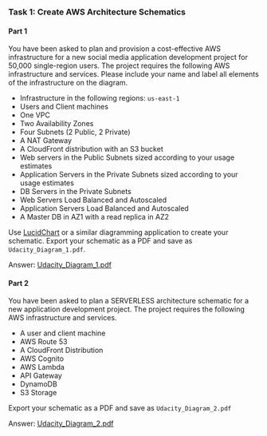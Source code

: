 ### Task 1: Create AWS Architecture Schematics

#### Part 1

You have been asked to plan and provision a cost-effective AWS infrastructure for a new social media application development project for 50,000 single-region users. The project requires the following AWS infrastructure and services. Please include your name and label all elements of the infrastructure on the diagram.

-   Infrastructure in the following regions: `us-east-1`
-   Users and Client machines
-   One VPC
-   Two Availability Zones
-   Four Subnets (2 Public, 2 Private)
-   A NAT Gateway
-   A CloudFront distribution with an S3 bucket
-   Web servers in the Public Subnets sized according to your usage estimates
-   Application Servers in the Private Subnets sized according to your usage estimates
-   DB Servers in the Private Subnets
-   Web Servers Load Balanced and Autoscaled
-   Application Servers Load Balanced and Autoscaled
-   A Master DB in AZ1 with a read replica in AZ2

Use [LucidChart](https://www.lucidchart.com/) or a similar diagramming application to create your schematic. Export your schematic as a PDF and save as `Udacity_Diagram_1.pdf`.

Answer:
[Udacity_Diagram_1.pdf](Udacity_Diagram_1.pdf)


#### Part 2

You have been asked to plan a SERVERLESS architecture schematic for a new application development project. The project requires the following AWS infrastructure and services.

-   A user and client machine
-   AWS Route 53
-   A CloudFront Distribution
-   AWS Cognito
-   AWS Lambda
-   API Gateway
-   DynamoDB
-   S3 Storage

Export your schematic as a PDF and save as `Udacity_Diagram_2.pdf`

Answer:
[Udacity_Diagram_2.pdf](Udacity_Diagram_2.pdf)
